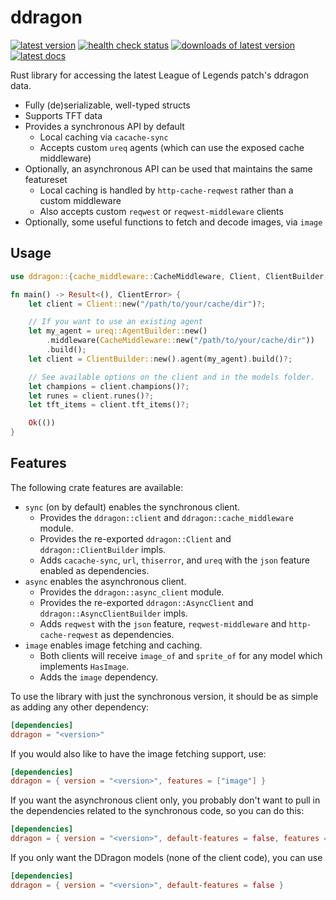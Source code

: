 # ddragon

[![latest version](https://img.shields.io/crates/v/ddragon?style=flat-square)](https://crates.io/crates/ddragon) [![health check status](https://img.shields.io/github/actions/workflow/status/kade-robertson/ddragon/health.yml?label=health&style=flat-square)](https://github.com/kade-robertson/ddragon/actions/workflows/health.yml) [![downloads of latest version](https://img.shields.io/crates/d/ddragon?style=flat-square)](https://crates.io/crates/ddragon) [![latest docs](https://img.shields.io/docsrs/ddragon?style=flat-square)](https://docs.rs/ddragon/latest/ddragon/)

Rust library for accessing the latest League of Legends patch's ddragon data.

- Fully (de)serializable, well-typed structs
- Supports TFT data
- Provides a synchronous API by default
  - Local caching via `cacache-sync`
  - Accepts custom `ureq` agents (which can use the exposed cache middleware)
- Optionally, an asynchronous API can be used that maintains the same featureset
  - Local caching is handled by `http-cache-reqwest` rather than a custom middleware
  - Also accepts custom `reqwest` or `reqwest-middleware` clients
- Optionally, some useful functions to fetch and decode images, via `image`

## Usage

```rust
use ddragon::{cache_middleware::CacheMiddleware, Client, ClientBuilder, ClientError};

fn main() -> Result<(), ClientError> {
    let client = Client::new("/path/to/your/cache/dir")?;

    // If you want to use an existing agent
    let my_agent = ureq::AgentBuilder::new()
        .middleware(CacheMiddleware::new("/path/to/your/cache/dir"))
        .build();
    let client = ClientBuilder::new().agent(my_agent).build()?;

    // See available options on the client and in the models folder.
    let champions = client.champions()?;
    let runes = client.runes()?;
    let tft_items = client.tft_items()?;

    Ok(())
}
```

## Features

The following crate features are available:

- `sync` (on by default) enables the synchronous client.
  - Provides the `ddragon::client` and `ddragon::cache_middleware` module.
  - Provides the re-exported `ddragon::Client` and `ddragon::ClientBuilder` impls.
  - Adds `cacache-sync`, `url`, `thiserror`, and `ureq` with the `json` feature enabled as dependencies.
- `async` enables the asynchronous client.
  - Provides the `ddragon::async_client` module.
  - Provides the re-exported `ddragon::AsyncClient` and `ddragon::AsyncClientBuilder` impls.
  - Adds `reqwest` with the `json` feature, `reqwest-middleware` and `http-cache-reqwest` as dependencies.
- `image` enables image fetching and caching.
  - Both clients will receive `image_of` and `sprite_of` for any model which implements `HasImage`.
  - Adds the `image` dependency.

To use the library with just the synchronous version, it should be as simple as adding any other dependency:

```toml
[dependencies]
ddragon = "<version>"
```

If you would also like to have the image fetching support, use:

```toml
[dependencies]
ddragon = { version = "<version>", features = ["image"] }
```

If you want the asynchronous client only, you probably don't want to pull in the dependencies related to the synchronous code, so you can do this:

```toml
[dependencies]
ddragon = { version = "<version>", default-features = false, features = ["async"] }
```

If you only want the DDragon models (none of the client code), you can use

```toml
[dependencies]
ddragon = { version = "<version>", default-features = false }
```
